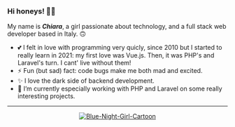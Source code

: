 ### Hi honeys! 👋🏻 
My name is <em><strong>Chiara</em></strong>, a girl passionate about technology, and a full stack web developer based in Italy. 🙃 

- 💕 I felt in love with programming very quicly, since 2010 but I started to really learn in 2021: my first love was Vue.js. Then, it was PHP's and Laravel's turn. I cant' live without them!
- ⚡ Fun (but sad) fact: code bugs make me both mad and excited. 
- ✨ I love the dark side of backend development.
- 🌱 I’m currently especially working with PHP and Laravel on some really interesting projects.

<hr> 
<p align="center">
<a href="https://ibb.co/L9BXDPf"><img src="https://i.ibb.co/mhdVrB7/Blue-Night-Girl-Cartoon.png" alt="Blue-Night-Girl-Cartoon" border="0"></a>

 <!--  <hr> 
 
![Your Repository's Stats](https://github-readme-stats.vercel.app/api?username=chiaraxs&show_icons=true)
![Your Repository's Stats](https://github-readme-stats.vercel.app/api/top-langs/?username=chiaraxs&theme=blue-green) -->
  
  
<!--
**chiaraxs/chiaraxs** is a ✨ _special_ ✨ repository because its `README.md` (this file) appears on your GitHub profile.

Here are some ideas to get you started:

- 🔭 I’m currently working on ...
- 🌱 I’m currently learning ...
- 👯 I’m looking to collaborate on ...
- 🤔 I’m looking for help with ...
- 💬 Ask me about ...
- 📫 How to reach me: ...
- 😄 Pronouns: ...
- ⚡ Fun fact: ...
-->
